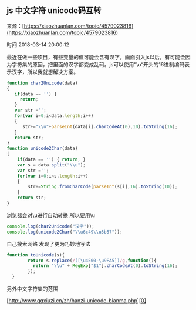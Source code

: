 ## js 中文字符 unicode码互转

来源：[https://xiaozhuanlan.com/topic/4579023816](https://xiaozhuanlan.com/topic/4579023816)

时间 2018-03-14 20:00:12


  
最近在做一些项目，有些变量的值可能会含有汉字，画面引入js以后，有可能会因为字符集的原因，把里面的汉字都变成乱码。js可以使用”\u“开头的16进制编码表示汉字，所以我就想解决方案。

```js
function char2Unicode(data)
{
   if(data == '') {
     return;
   }
   var str =''; 
   for(var i=0;i<data.length;i++)
   {
      str+="\\u"+parseInt(data[i].charCodeAt(0),10).toString(16);
   }
   return str;
}
function unicode2Char(data)
{
    if(data == '') { return; }
    var s = data.split("\\u");
    var str ='';
    for(var i=0;i<s.length;i++)
    {
        str+=String.fromCharCode(parseInt(s[i],16).toString(10));
    }
    return str;
}
```

浏览器会对\u进行自动转换 所以要用\u

```js
console.log(char2Unicode("汉字"));
console.log(unicode2Char("\\u6c49\\u5b57"));
```

自己搜索网络 发现了更为巧妙地写法

```js
function toUnicode(s){ 
        return s.replace(/([\u4E00-\u9FA5])/g,function(){
          return "\\u" + RegExp["$1"].charCodeAt(0).toString(16);
        });
  }
```

另外中文字符集的范围

[http://www.qqxiuzi.cn/zh/hanzi-unicode-bianma.php][0]


[0]: http://www.qqxiuzi.cn/zh/hanzi-unicode-bianma.php